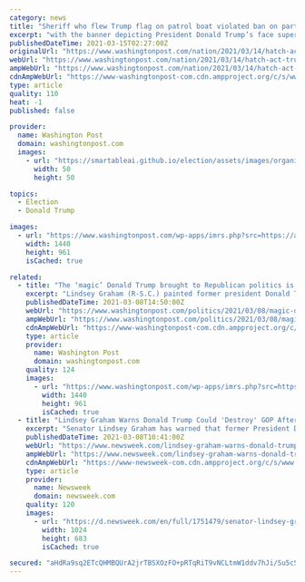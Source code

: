 ```yaml
---
category: news
title: "Sheriff who flew Trump flag on patrol boat violated ban on partisan political activity, officials say"
excerpt: "with the banner depicting President Donald Trump’s face superimposed over an American flag. Hilton, a Republican, acknowledged that an attendee gave deputies the flag and he approved its exhibition, drawing criticism from residents and other officials ..."
publishedDateTime: 2021-03-15T02:27:00Z
originalUrl: "https://www.washingtonpost.com/nation/2021/03/14/hatch-act-trump-boat-flag-sheriff/"
webUrl: "https://www.washingtonpost.com/nation/2021/03/14/hatch-act-trump-boat-flag-sheriff/"
ampWebUrl: "https://www.washingtonpost.com/nation/2021/03/14/hatch-act-trump-boat-flag-sheriff/?outputType=amp"
cdnAmpWebUrl: "https://www-washingtonpost-com.cdn.ampproject.org/c/s/www.washingtonpost.com/nation/2021/03/14/hatch-act-trump-boat-flag-sheriff/?outputType=amp"
type: article
quality: 110
heat: -1
published: false

provider:
  name: Washington Post
  domain: washingtonpost.com
  images:
    - url: "https://smartableai.github.io/election/assets/images/organizations/washingtonpost.com-50x50.jpg"
      width: 50
      height: 50

topics:
  - Election
  - Donald Trump

images:
  - url: "https://www.washingtonpost.com/wp-apps/imrs.php?src=https://arc-anglerfish-washpost-prod-washpost.s3.amazonaws.com/public/4MTWNMX7RMI6VMHEGUHE4YGMSE.jpg&w=1440"
    width: 1440
    height: 961
    isCached: true

related:
  - title: "The ‘magic’ Donald Trump brought to Republican politics is not a mystery"
    excerpt: "Lindsey Graham (R-S.C.) painted former president Donald Trump as a sort of magical conservative chimera. That made it trickier, he suggested, for the Republican Party to leverage Trumpism without Trump."
    publishedDateTime: 2021-03-08T14:50:00Z
    webUrl: "https://www.washingtonpost.com/politics/2021/03/08/magic-donald-trump-brought-republican-politics-is-not-mystery/"
    ampWebUrl: "https://www.washingtonpost.com/politics/2021/03/08/magic-donald-trump-brought-republican-politics-is-not-mystery/?outputType=amp"
    cdnAmpWebUrl: "https://www-washingtonpost-com.cdn.ampproject.org/c/s/www.washingtonpost.com/politics/2021/03/08/magic-donald-trump-brought-republican-politics-is-not-mystery/?outputType=amp"
    type: article
    provider:
      name: Washington Post
      domain: washingtonpost.com
    quality: 124
    images:
      - url: "https://www.washingtonpost.com/wp-apps/imrs.php?src=https://arc-anglerfish-washpost-prod-washpost.s3.amazonaws.com/public/Z5Q2IST6AYI6XDC6GLSHWQVVDM.jpg&w=1440"
        width: 1440
        height: 961
        isCached: true
  - title: "Lindsey Graham Warns Donald Trump Could 'Destroy' GOP After Combative CPAC Speech"
    excerpt: "Senator Lindsey Graham has warned that former President Donald Trump could destroy the Republican Party or rebuild it as a bigger and more diverse coalition after his combative speech at the Conservative Political Action Conference."
    publishedDateTime: 2021-03-08T10:41:00Z
    webUrl: "https://www.newsweek.com/lindsey-graham-warns-donald-trump-destroy-gop-cpac-1574411"
    ampWebUrl: "https://www.newsweek.com/lindsey-graham-warns-donald-trump-destroy-gop-cpac-1574411?amp=1"
    cdnAmpWebUrl: "https://www-newsweek-com.cdn.ampproject.org/c/s/www.newsweek.com/lindsey-graham-warns-donald-trump-destroy-gop-cpac-1574411?amp=1"
    type: article
    provider:
      name: Newsweek
      domain: newsweek.com
    quality: 120
    images:
      - url: "https://d.newsweek.com/en/full/1751479/senator-lindsey-graham.jpg"
        width: 1024
        height: 683
        isCached: true

secured: "aHdRa9sq2ETcQHMBQUrA2jrTBSXOzFO+pRTqRiT9vNCLtmW1ddv7hJi/Su5cSzWZuhb9BV9B+Gr76ilIHrkRykQNbDUsud6xyDY1Gy6+0QHb1LiIWD5OWQekqvP8fs6ugH4WusT/KsaGOmaOHT9bBZhOP+BGgl2xSQu4yX3JBC5aZ1eJmfErKXep66I7dv3BlJSmLA9DgrCxNT0b8DHc3DhUwgUkDsS/J1LjZelT0sAIxUzQ7mY8wcUqE0NDvMqFeTt7Ysdwih05mFyyfPiKvafZGSEDZZpQYQc3Myhlhov7VN1E5cOSIODYnT/MrurLpHgqPvb79B1kAYBKSNzFE2JSElS7uj5Qeu6eFPxLRL8=;6O81QcPNWp/ELvFm5cCICw=="
---
```


